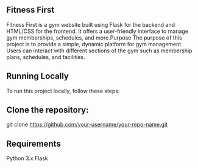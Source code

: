 ﻿## Fitness First
Fitness First is a gym website built using Flask for the backend and HTML/CSS for the frontend. It offers a user-friendly interface to manage gym memberships, schedules, and more.Purpose
The purpose of this project is to provide a simple, dynamic platform for gym management. Users can interact with different sections of the gym such as membership plans, schedules, and facilities.

## Running Locally
To run this project locally, follow these steps:

## Clone the repository:
git clone https://github.com/your-username/your-repo-name.git

## Requirements
Python 3.x Flask

